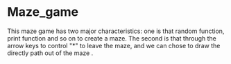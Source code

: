 # Maze_game
This maze game has two major characteristics: one is that random function,  print function and so on to create a maze. The second is that through the arrow keys to control "*" to leave the maze, and we can chose to draw the directly path out of the maze .

